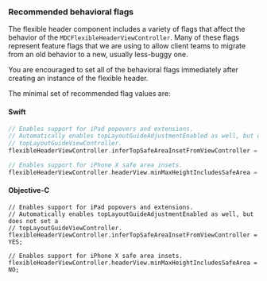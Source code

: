 ### Recommended behavioral flags

The flexible header component includes a variety of flags that affect the behavior of the
`MDCFlexibleHeaderViewController`. Many of these flags represent feature flags that we are using
to allow client teams to migrate from an old behavior to a new, usually less-buggy one.

You are encouraged to set all of the behavioral flags immediately after creating an instance of the
flexible header.

The minimal set of recommended flag values are:

<!--<div class="material-code-render" markdown="1">-->
#### Swift
```swift
// Enables support for iPad popovers and extensions.
// Automatically enables topLayoutGuideAdjustmentEnabled as well, but does not set a
// topLayoutGuideViewController.
flexibleHeaderViewController.inferTopSafeAreaInsetFromViewController = true

// Enables support for iPhone X safe area insets.
flexibleHeaderViewController.headerView.minMaxHeightIncludesSafeArea = false
```

#### Objective-C

```objc
// Enables support for iPad popovers and extensions.
// Automatically enables topLayoutGuideAdjustmentEnabled as well, but does not set a
// topLayoutGuideViewController.
flexibleHeaderViewController.inferTopSafeAreaInsetFromViewController = YES;

// Enables support for iPhone X safe area insets.
flexibleHeaderViewController.headerView.minMaxHeightIncludesSafeArea = NO;
```
<!--</div>-->
